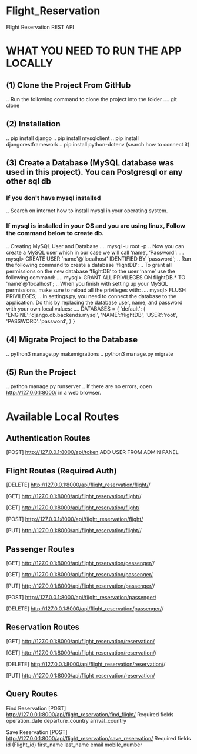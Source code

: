 # Flight_Reservation
Flight Reservation REST API

# WHAT YOU NEED TO RUN THE APP LOCALLY

## (1) Clone the Project From GitHub
.. Run the following command to clone the project into the folder
.... git clone <repository-url>

## (2) Installation
.. pip install django
.. pip install mysqlclient
.. pip install djangorestframework
.. pip install python-dotenv (search how to connect it)

## (3) Create a Database (MySQL database was used in this project). You can Postgresql or any other sql db
### If you don't have mysql installed
.. Search on internet how to install mysql in your operating system.
### If mysql is installed in your OS and you are using linux, Follow the command below to create db.
.. Creating MySQL User and Database
.... mysql -u root -p
.. Now you can create a MySQL user which in our case we will call ‘name’,  ‘Password‘:
.... mysql> CREATE USER 'name'@'localhost' IDENTIFIED BY 'password';
.. Run the following command to create a database ‘flightDB‘:
.. To grant all permissions on the new database ‘flightDB‘ to the user ‘name‘ use the following command:
.... mysql> GRANT ALL PRIVILEGES ON flightDB.* TO 'name'@'localhost';
.. When you finish with setting up your MySQL permissions, make sure to reload all the privileges with:
.... mysql> FLUSH PRIVILEGES;
.. In settings.py, you need to connect the database to the application. Do this by replacing the database user, name, and password with your own local values:
.... DATABASES = {
    'default': {
        'ENGINE':'django.db.backends.mysql',
        'NAME':'flightDB',
        'USER':'root',
        'PASSWORD':'password',
    }
}

## (4) Migrate Project to the Database
.. python3 manage.py makemigrations
.. python3 manage.py migrate

## (5) Run the Project
.. python manage.py runserver
.. If there are no errors, open http://127.0.0.1:8000/ in a web browser.

# Available Local Routes

## Authentication Routes
[POST] http://127.0.0.1:8000/api/token
ADD USER FROM ADMIN PANEL

## Flight Routes (Required Auth)

[DELETE] http://127.0.0.1:8000/api/flight_reservation/flight/<ID>/

[GET] http://127.0.0.1:8000/api/flight_reservation/flight/<ID>/

[GET] http://127.0.0.1:8000/api/flight_reservation/flight/

[POST] http://127.0.0.1:8000/api/flight_reservation/flight/

[PUT] http://127.0.0.1:8000/api/flight_reservation/flight/<ID>/


## Passenger Routes

[GET] http://127.0.0.1:8000/api/flight_reservation/passenger/<ID>/

[GET] http://127.0.0.1:8000/api/flight_reservation/passenger/

[PUT] http://127.0.0.1:8000/api/flight_reservation/passenger/<ID>/

[POST] http://127.0.0.1:8000/api/flight_reservation/passenger/

[DELETE] http://127.0.0.1:8000/api/flight_reservation/passenger/<ID>/


## Reservation Routes

[GET] http://127.0.0.1:8000/api/flight_reservation/reservation/

[GET] http://127.0.0.1:8000/api/flight_reservation/reservation/<ID>/

[DELETE] http://127.0.0.1:8000/api/flight_reservation/reservation/<ID>/

[PUT] http://127.0.0.1:8000/api/flight_reservation/reservation/<ID>


## Query Routes

Find Reservation
[POST] http://127.0.0.1:8000/api/flight_reservation/find_flight/
Required fields
operation_date
departure_country
arrival_country


Save Reservation
[POST] http://127.0.0.1:8000/api/flight_reservation/save_reservation/
Required fields
id (Flight_id)
first_name
last_name
email
mobile_number

